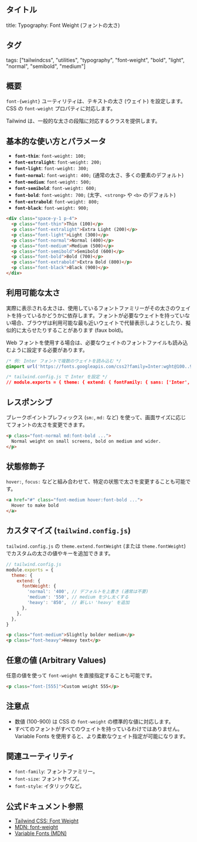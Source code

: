 ## タイトル
title: Typography: Font Weight (フォントの太さ)

## タグ
tags: ["tailwindcss", "utilities", "typography", "font-weight", "bold", "light", "normal", "semibold", "medium"]

## 概要
`font-{weight}` ユーティリティは、テキストの太さ (ウェイト) を設定します。CSS の `font-weight` プロパティに対応します。

Tailwind は、一般的な太さの段階に対応するクラスを提供します。

## 基本的な使い方とパラメータ

*   **`font-thin`**: `font-weight: 100;`
*   **`font-extralight`**: `font-weight: 200;`
*   **`font-light`**: `font-weight: 300;`
*   **`font-normal`**: `font-weight: 400;` (通常の太さ、多くの要素のデフォルト)
*   **`font-medium`**: `font-weight: 500;`
*   **`font-semibold`**: `font-weight: 600;`
*   **`font-bold`**: `font-weight: 700;` (太字、`<strong>` や `<b>` のデフォルト)
*   **`font-extrabold`**: `font-weight: 800;`
*   **`font-black`**: `font-weight: 900;`

```html
<div class="space-y-1 p-4">
  <p class="font-thin">Thin (100)</p>
  <p class="font-extralight">Extra Light (200)</p>
  <p class="font-light">Light (300)</p>
  <p class="font-normal">Normal (400)</p>
  <p class="font-medium">Medium (500)</p>
  <p class="font-semibold">Semibold (600)</p>
  <p class="font-bold">Bold (700)</p>
  <p class="font-extrabold">Extra Bold (800)</p>
  <p class="font-black">Black (900)</p>
</div>
```

## 利用可能な太さ

実際に表示される太さは、使用しているフォントファミリーがその太さのウェイトを持っているかどうかに依存します。フォントが必要なウェイトを持っていない場合、ブラウザは利用可能な最も近いウェイトで代替表示しようとしたり、擬似的に太らせたりすることがあります (faux bold)。

Web フォントを使用する場合は、必要なウェイトのフォントファイルも読み込むように設定する必要があります。

```css
/* 例: Inter フォントで複数のウェイトを読み込む */
@import url('https://fonts.googleapis.com/css2?family=Inter:wght@100..900&display=swap');

/* tailwind.config.js で Inter を設定 */
// module.exports = { theme: { extend: { fontFamily: { sans: ['Inter', 'sans-serif'] } } } }
```

## レスポンシブ

ブレークポイントプレフィックス (`sm:`, `md:` など) を使って、画面サイズに応じてフォントの太さを変更できます。

```html
<p class="font-normal md:font-bold ...">
  Normal weight on small screens, bold on medium and wider.
</p>
```

## 状態修飾子

`hover:`, `focus:` などと組み合わせて、特定の状態で太さを変更することも可能です。

```html
<a href="#" class="font-medium hover:font-bold ...">
  Hover to make bold
</a>
```

## カスタマイズ (`tailwind.config.js`)

`tailwind.config.js` の `theme.extend.fontWeight` (または `theme.fontWeight`) でカスタムの太さの値やキーを追加できます。

```javascript
// tailwind.config.js
module.exports = {
  theme: {
    extend: {
      fontWeight: {
        'normal': '400', // デフォルトを上書き (通常は不要)
        'medium': '550', // medium を少し太くする
        'heavy': '850',  // 新しい 'heavy' を追加
      },
    },
  },
}
```

```html
<p class="font-medium">Slightly bolder medium</p>
<p class="font-heavy">Heavy text</p>
```

## 任意の値 (Arbitrary Values)

任意の値を使って `font-weight` を直接指定することも可能です。

```html
<p class="font-[555]">Custom weight 555</p>
```

## 注意点

*   数値 (100-900) は CSS の `font-weight` の標準的な値に対応します。
*   すべてのフォントがすべてのウェイトを持っているわけではありません。Variable Fonts を使用すると、より柔軟なウェイト指定が可能になります。

## 関連ユーティリティ

*   `font-family`: フォントファミリー。
*   `font-size`: フォントサイズ。
*   `font-style`: イタリックなど。

## 公式ドキュメント参照
*   [Tailwind CSS: Font Weight](https://tailwindcss.com/docs/font-weight)
*   [MDN: font-weight](https://developer.mozilla.org/en-US/docs/Web/CSS/font-weight)
*   [Variable Fonts (MDN)](https://developer.mozilla.org/en-US/docs/Web/CSS/CSS_Fonts/Variable_Fonts_Guide)